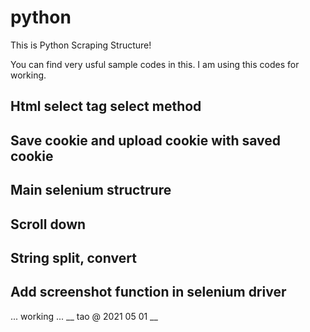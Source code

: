 # python
This is Python Scraping Structure!

You can find very usful sample codes in this.
I am using this codes for working.
## Html select tag select method
## Save cookie and upload cookie with saved cookie
## Main selenium structrure
## Scroll down
## String split, convert
## Add screenshot function in selenium driver
... working ...
__ tao @ 2021 05 01 __
